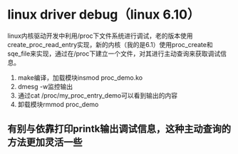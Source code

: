 # linux driver debug（linux 6.10）

linux内核驱动开发中利用/proc下文件系统进行调试，老的版本使用create_proc_read_entry实现，新的内核（我的是6.1）使用proc_create和sqe_file来实现，通过在/proc下建立一个文件，对其进行主动查询来获取调试信息。

1. make编译，加载模块insmod proc_demo.ko
2. dmesg -w监控输出
3. 通过cat /proc/my_proc_entry_demo可以看到输出的内容
4. 卸载模块rmmod proc_demo

## 有别与依靠打印printk输出调试信息，这种主动查询的方法更加灵活一些